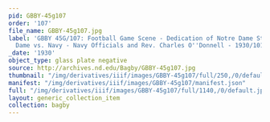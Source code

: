 ```yaml
---
pid: GBBY-45g107
order: '107'
file_name: GBBY-45g107.jpg
label: 'GBBY 45G/107: Football Game Scene - Dedication of Notre Dame Stadium, Notre
  Dame vs. Navy - Navy Officials and Rev. Charles O''Donnell - 1930/1011'
_date: '1930'
object_type: glass plate negative
source: http://archives.nd.edu/Bagby/GBBY-45g107.jpg
thumbnail: "/img/derivatives/iiif/images/GBBY-45g107/full/250,/0/default.jpg"
manifest: "/img/derivatives/iiif/images/GBBY-45g107/manifest.json"
full: "/img/derivatives/iiif/images/GBBY-45g107/full/1140,/0/default.jpg"
layout: generic_collection_item
collection: bagby
---
```

